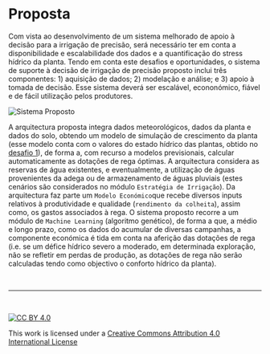 # Proposta

Com vista ao desenvolvimento de um sistema melhorado de apoio à decisão para a irrigação de precisão, será necessário ter em conta a disponibilidade e escalabilidade dos dados e a quantificação do stress hídrico da planta. Tendo em conta este desafios e oportunidades, o sistema de suporte à decisão de irrigação de precisão proposto inclui três componentes: 1) aquisição de dados; 2) modelação e análise; e 3) apoio à tomada de decisão. Esse sistema deverá ser escalável, econonómico, fiável e de fácil utilização pelos produtores.

![Sistema Proposto](https://i.imgur.com/wrRUtmw.png)

A arquitectura proposta integra dados meteorológicos, dados da planta e dados do solo, obtendo um modelo de simulação de crescimento da planta (esse modelo conta com o valores do estado hídrico das plantas, obtido no [desafio 1](https://hackathondouroporto2021-01.readthedocs.io/)), de forma a, com recurso a modelos
previsionais, calcular automaticamente as dotações de rega óptimas. A arquitectura considera as reservas de água existentes, e eventualmente, a utilização de águas provenientes da adega ou de armazenamento de águas pluviais (estes cenários são considerados no módulo `Estratégia de Irrigação`). Da arquitectura faz parte um `Modelo Económico`que recebe diversos inputs relativos à produtividade e qualidade (`rendimento da colheita`), assim como, os gastos associados à rega. O sistema proposto recorre a um módulo de `Machine Learning` (algoritmo genético), de forma a que, a médio e longo prazo, como os dados do acumular de diversas campanhas, a componente económica é tida em conta
na aferição das dotações de rega (i.e. se um défice hídrico severo a moderado, em determinada exploração, não se refletir em perdas de produção, as dotações de rega não
serão calculadas tendo como objectivo o conforto hídrico da planta).


&nbsp;

*** 

&nbsp;

[![CC BY 4.0](https://i.creativecommons.org/l/by/4.0/88x31.png)](http://creativecommons.org/licenses/by/4.0/)

This work is licensed under a [Creative Commons Attribution 4.0 International License](http://creativecommons.org/licenses/by/4.0/)
